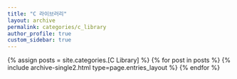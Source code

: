 ```yaml
---
title: "C 라이브러리"
layout: archive
permalink: categories/c_library
author_profile: true
custom_sidebar: true
---
```


{% assign posts = site.categories.[C Library] %}
{% for post in posts %} {% include archive-single2.html type=page.entries_layout %} {% endfor %}